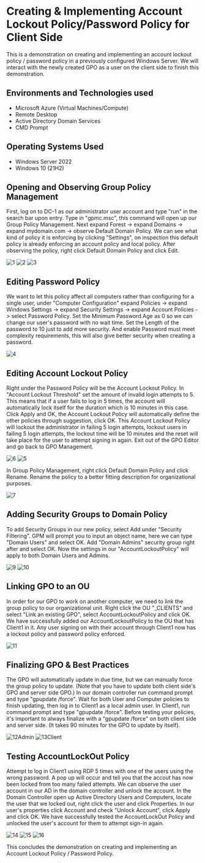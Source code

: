 
<h1>Creating & Implementing Account Lockout Policy/Password Policy for Client Side</h1>
<p>
  This is a demonstration on creating and implementing an account lockout policy / password policy in a previously configured Windows Server. We will interact with the newly created GPO as a user on the client side to finish this demonstration.
</p>
<p>
<h2>Environments and Technologies used</h2>
  
  - Microsoft Azure (Virtual Machines/Compute)
  - Remote Desktop
  - Active Directory Domain Services
  - CMD Prompt
</p>

<h2>Operating Systems Used </h2>

- Windows Server 2022
- Windows 10 (21H2)

<h2>Opening and Observing Group Policy Management</h2>

First, log on to DC-1 as our administrator user account and type "run" in the search bar upon entry. Type in "gpmc.msc", this command will open up our Group Policy Management. Next expand Forest -> expand Domains -> expand mydomain.com -> observe Default Domain Policy. We can see what kind of policy it is enforcing by clicking "Settings", on inspection this default policy is already enforcing an account policy and local policy. After observing the policy, right click Default Domain Policy and click Edit.

  ![1](https://github.com/user-attachments/assets/0472b355-55b1-49e9-a18e-841e9681ef0d)
  ![2](https://github.com/user-attachments/assets/c37da3a5-073a-4969-8a3b-8031d34ab8ec)
  ![3](https://github.com/user-attachments/assets/197cf42c-9e43-4864-baa2-6d095f9adae3)

<h2>Editing Password Policy</h2>

We want to let this policy affect all computers rather than configuring for a single user, under "Computer Configuration" expand Policies -> expand Windows Settings -> expand Security Settings -> expand Account Policies -> select Password Policy. Set the Minimum Password Age as 0 so we can change our user's password with no wait time. Set the Length of the password to 10 just to add more security. And enable Password must meet complexity requirements, this will also give better security when creating a password.

![4](https://github.com/user-attachments/assets/633018cc-164c-4d0d-9b03-f2b0caa486fb)

<h2>Editing Account Lockout Policy</h2>

Right under the Password Policy will be the Account Lockout Policy. In "Account Lockout Threshold" set the amount of invalid login attempts to 5. This means that if a user fails to log in 5 times, the account will automatically lock itself for the duration which is 10 minutes in this case. Click Apply and OK, the Account Lockout Policy will automatically define the other policies through suggestion, click OK. This Account Lockout Policy will lockout the administrator in failing 5 login attempts, lockout users in failing 5 login attempts, the lockout time will be 10 minutes and the reset will take place for the user to attempt signing in again. Exit out of the GPO Editor and go back to GPO Management.

![6](https://github.com/user-attachments/assets/2d7ecab3-e72c-41c7-8b91-101cdf398525)
![5](https://github.com/user-attachments/assets/bd8cac95-a792-433b-951b-f088aaa35a31)

In Group Policy Management, right click Default Domain Policy and click Rename. Rename the policy to a better fitting description for organizational purposes.

![7](https://github.com/user-attachments/assets/205e06a5-e295-47f4-819c-bdf07b0cecb3)

<h2>Adding Security Groups to Domain Policy</h2>

To add Security Groups in our new policy, select Add under "Security Filtering". GPM will prompt you to input an object name, here we can type "Domain Users" and select OK. Add "Domain Admins" security group right after and select OK. Now the settings in our "AccountLockoutPolicy" will apply to both Domain Users and Admins.

![9](https://github.com/user-attachments/assets/45361c5b-ad19-44e1-8df1-8b0502032196)
![10](https://github.com/user-attachments/assets/9bfa9c5a-3880-4975-81ae-f15f50cd9345)

<h2>Linking GPO to an OU</h2>

In order for our GPO to work on another computer, we need to link the group policy to our organizational unit. Right click the OU "_CLIENTS" and select "Link an existing GPO", select AccountLockoutPolicy and click OK. We have successfully added our AccountLockoutPolicy to the OU that has Client1 in it. Any user signing on with their account through Client1 now has a lockout policy and password policy enforced.

![11](https://github.com/user-attachments/assets/8991be51-2167-4172-8962-24500b51fa27)

<h2>Finalizing GPO & Best Practices</h2>

The GPO will automatically update in due time, but we can manually force the group policy to update. (Note that you have to update both client side's GPO and server side GPO.) In our domain controller run command prompt and type "gpupdate /force". Wait for both User and Computer policies to finish updating, then log in to Client1 as a local admin user. In Client1, run command prompt and type "gpupdate /force". Before testing your policies, it's important to always finalize with a "gpupdate /force" on both client side and server side. (It takes 90 minutes for the GPO to update by itself).

![12Admin](https://github.com/user-attachments/assets/f3c3d317-5215-4f66-bb62-8f6a83be0cc1)
![13Client](https://github.com/user-attachments/assets/33ffb879-0f8f-48fa-8690-725aad7c2f5b)

<h2>Testing AccountLockOut Policy</h2>

Attempt to log in Client1 using RDP 5 times with one of the users using the wrong password. A pop up will occur and tell you that the accout has now been locked from too many failed attempts. We can observe the user account in our AD in the domain controller and unlock the account. In the Domain Controller open up Active Directory Users and Computers, locate the user that we locked out, right click the user and click Properties. In our user's properties click Account and check "Unlock Account", click Apply and click OK. We have successfully tested the AccountLockOut Policy and unlocked the user's account for them to attempt sign-in again.

![14](https://github.com/user-attachments/assets/c38e5fca-0c42-40f7-8d68-5eaf7b7be26d)
![15](https://github.com/user-attachments/assets/e6f39a87-bd08-40a6-9d4a-ae5ea38feb8d)
![16](https://github.com/user-attachments/assets/0cb463b2-e498-4cf5-bcdc-f7258cdd39c5)

This concludes the demonstration on creating and implementing an Account Lockout Policy / Password Policy.




</p>

